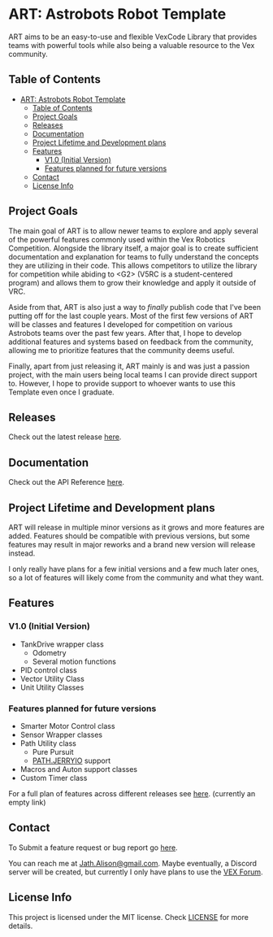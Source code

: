 # ART: Astrobots Robot Template

ART aims to be an easy-to-use and flexible VexCode Library that provides teams with powerful tools while also being a valuable resource to the Vex community.

## Table of Contents

- [ART: Astrobots Robot Template](#art-astrobots-robot-template)
  - [Table of Contents](#table-of-contents)
  - [Project Goals](#project-goals)
  - [Releases](#releases)
  - [Documentation](#documentation)
  - [Project Lifetime and Development plans](#project-lifetime-and-development-plans)
  - [Features](#features)
    - [V1.0 (Initial Version)](#v10-initial-version)
    - [Features planned for future versions](#features-planned-for-future-versions)
  - [Contact](#contact)
  - [License Info](#license-info)

## Project Goals

The main goal of ART is to allow newer teams to explore and apply several of the powerful features commonly used within the Vex Robotics Competition. Alongside the library itself, a major goal is to create sufficient documentation and explanation for teams to fully understand the concepts they are utilizing in their code. This allows competitors to utilize the library for competition while abiding to \<G2\> (V5RC is a student-centered program) and allows them to grow their knowledge and apply it outside of VRC.

Aside from that, ART is also just a way to *finally* publish code that I've been putting off for the last couple years. Most of the first few versions of ART will be classes and features I developed for competition on various Astrobots teams over the past few years. After that, I hope to develop additional features and systems based on feedback from the community, allowing me to prioritize features that the community deems useful.

Finally, apart from just releasing it, ART mainly is and was just a passion project, with the main users being local teams I can provide direct support to. However, I hope to provide support to whoever wants to use this Template even once I graduate.

## Releases

Check out the latest release [here](https://github.com/Jath-Alison/ART/releases/latest).

## Documentation

Check out the API Reference [here](https://jath-alison.github.io/ART_Docs/html/index.html).

## Project Lifetime and Development plans

ART will release in multiple minor versions as it grows and more features are added. Features should be compatible with previous versions, but some features may result in major reworks and a brand new version will release instead.

I only really have plans for a few initial versions and a few much later ones, so a lot of features will likely come from the community and what they want.

## Features

### V1.0 (Initial Version)

- TankDrive wrapper class
  - Odometry
  - Several motion functions
- PID control class
- Vector Utility Class
- Unit Utility Classes

### Features planned for future versions

- Smarter Motor Control class
- Sensor Wrapper classes
- Path Utility class
  - Pure Pursuit
  - [PATH.JERRYIO](path.jerryio.com) support
- Macros and Auton support classes
- Custom Timer class

For a full plan of features across different releases see [here](Features.md). (currently an empty link)

## Contact

To Submit a feature request or bug report go [here](https://github.com/Jath-Alison/ART/issues).

You can reach me at <Jath.Alison@gmail.com>. Maybe eventually, a Discord server will be created, but currently I only have plans to use the [VEX Forum](vexforum.com).

## License Info

This project is licensed under the MIT license. Check [LICENSE](LICENSE) for more details.
